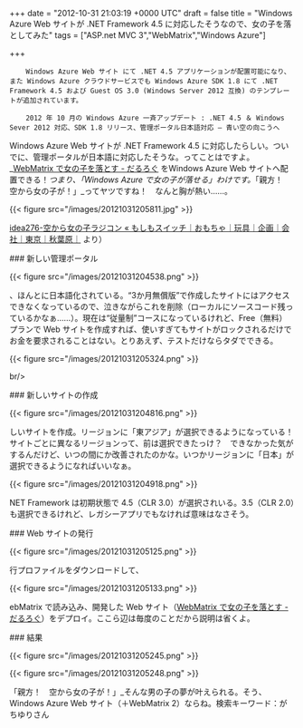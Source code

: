 
+++
date = "2012-10-31 21:03:19 +0000 UTC"
draft = false
title = "Windows Azure Web サイトが .NET Framework 4.5 に対応したそうなので、女の子を落としてみた"
tags = ["ASP.net MVC 3","WebMatrix","Windows Azure"]

+++
>
        Windows Azure Web サイト にて .NET 4.5 アプリケーションが配置可能になり、また Windows Azure クラウドサービスでも Windows Azure SDK 1.8 にて .NET Framework 4.5 および Guest OS 3.0 (Windows Server 2012 互換) のテンプレートが追加されています。

        2012 年 10 月の Windows Azure 一斉アップデート : .NET 4.5 ＆ Windows Sever 2012 対応、SDK 1.8 リリース、管理ポータル日本語対応 – 青い空の向こうへ
    
Windows Azure Web サイトが .NET Framework 4.5 に対応したらしい。ついでに、管理ポータルが日本語に対応したそうな。ってことはですよ。_<a href="https://blog.daruyanagi.jp/entry/2012/10/20/213231">WebMatrix で女の子を落とす - だるろぐ</a> をWindows Azure Web サイトへ配置できる！_つまり、「Windows Azure で女の子が落せる」わけです。_「親方！　空から女の子が！」_ってヤツですね！　なんと胸が熱い……。

{{< figure src="/images/20121031205811.jpg"  >}}

<a href="http://moshimoswitch.main.jp/idea/2581">idea276-空から女の子ラジコン « もしもスイッチ｜おもちゃ｜玩具｜企画｜会社｜東京｜秋葉原｜</a> より）

<div class="section">
    ### 新しい管理ポータル
    

{{< figure src="/images/20121031204538.png"  >}}

、ほんとに日本語化されている。“3か月無償版”で作成したサイトにはアクセスできなくなっているので、泣きながらこれを削除（ローカルにソースコード残っているかなぁ……）。現在は“従量制”コースになっているけれど、Free（無料）プランで Web サイトを作成すれば、使いすぎてもサイトがロックされるだけでお金を要求されることはない。とりあえず、テストだけならタダでできる。

{{< figure src="/images/20121031205324.png"  >}}

br/>


</div>
<div class="section">
    ### 新しいサイトの作成
    

{{< figure src="/images/20121031204816.png"  >}}

しいサイトを作成。リージョンに「東アジア」が選択できるようになっている！　サイトごとに異なるリージョンって、前は選択できたっけ？　できなかった気がするんだけど、いつの間にか改善されたのかな。いつかリージョンに「日本」が選択できるようになればいいなぁ。

{{< figure src="/images/20121031204918.png"  >}}

NET Framework は初期状態で 4.5（CLR 3.0）が選択されいる。3.5（CLR 2.0）も選択できるけれど、レガシーアプリでもなければ意味はなさそう。

</div>
<div class="section">
    ### Web サイトの発行
    

{{< figure src="/images/20121031205125.png"  >}}

行プロファイルをダウンロードして、

{{< figure src="/images/20121031205133.png"  >}}

ebMatrix で読み込み、開発した Web サイト（<a href="https://blog.daruyanagi.jp/entry/2012/10/20/213231">WebMatrix で女の子を落とす - だるろぐ</a>）をデプロイ。ここら辺は毎度のことだから説明は省くよ。

</div>
<div class="section">
    ### 結果
    

{{< figure src="/images/20121031205245.png"  >}}

{{< figure src="/images/20121031205248.png"  >}}

「親方！　空から女の子が！」_そんな男の子の夢が叶えられる。そう、Windows Azure Web サイト（＋WebMatrix 2）ならね。検索キーワード：がちゆりさん

</div>

